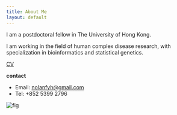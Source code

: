```yaml
---
title: About Me
layout: default
---
```


I am a postdoctoral fellow in The University of Hong Kong.    

I am working in the field of human complex disease research, with specialization in bioinformatics and statistical genetics.
  
[CV](http://felixfan.github.io/cv/)    

**contact**     

* Email: nolanfyh@gmail.com     
* Tel:   +852 5399 2796      

![fig](https://dl.dropboxusercontent.com/u/8272421/about.png)     
